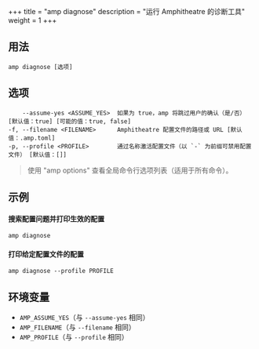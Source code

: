 +++
title = "amp diagnose"
description = "运行 Amphitheatre 的诊断工具"
weight = 1
+++


## 用法
```
amp diagnose [选项]
```

## 选项
```
    --assume-yes <ASSUME_YES>  如果为 true，amp 将跳过用户的确认（是/否） [默认值：true] [可能的值：true, false]
-f, --filename <FILENAME>      Amphitheatre 配置文件的路径或 URL [默认值：.amp.toml]
-p, --profile <PROFILE>        通过名称激活配置文件（以 `-` 为前缀可禁用配置文件） [默认值：[]]
```

> 使用 "amp options" 查看全局命令行选项列表（适用于所有命令）。

## 示例
#### 搜索配置问题并打印生效的配置
```
amp diagnose
```

#### 打印给定配置文件的配置
```
amp diagnose --profile PROFILE
```

## 环境变量

* `AMP_ASSUME_YES`（与 `--assume-yes` 相同）
* `AMP_FILENAME`（与 `--filename` 相同）
* `AMP_PROFILE`（与 `--profile` 相同）
